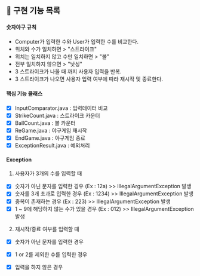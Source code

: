 ## 🚀 구현 기능 목록

#### 숫자야구 규칙
- Computer가 입력한 수와 User가 입력한 수를 비교한다.
- 위치와 수가 일치하면 > "스트라이크"
- 위치는 일치하지 않고 수만 일치하면  > "볼"
- 전부 일치하지 않으면 > "낫싱"
- 3 스트라이크가 나올 때 까지 사용자 입력을 반복.
- 3 스트라이크가 나오면 사용자 입력 여부에 따라 재시작 및 종료한다.

#### 핵심 기능 클래스
- [x] InputComparator.java : 입력데이터 비교
- [x] StrikeCount.java : 스트라이크 카운터
- [x] BallCount.java : 볼 카운터
- [x] ReGame.java : 야구게임 재시작
- [x] EndGame.java : 야구게임 종료
- [x] ExceptionResult.java : 예외처리

#### Exception
1. 사용자가 3개의 수를 입력할 때
- [x] 숫자가 아닌 문자를 입력한 경우 (Ex : 12a) >> IllegalArgumentException 발생
- [x] 숫자를 3개 초과로 입력한 경우 (Ex : 1234) >> IllegalArgumentException 발생
- [x] 중복이 존재하는 경우 (Ex : 223) >> IllegalArgumentException 발생
- [x] 1 ~ 9에 해당하지 않는 수가 있을 경우 (Ex : 012) >> IllegalArgumentException 발생

2. 재시작/종료 여부를 입력할 때
- [x] 숫자가 아닌 문자를 입력한 경우
- [x] 1 or 2를 제외한 수를 입력한 경우
- [x] 입력을 하지 않은 경우



